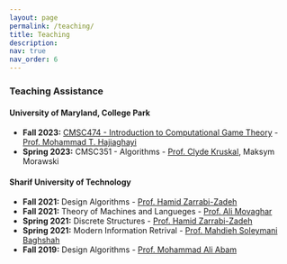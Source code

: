 ```yaml
---
layout: page
permalink: /teaching/
title: Teaching
description:
nav: true
nav_order: 6
---
```


### Teaching Assistance

#### University of Maryland, College Park

- **Fall 2023:** [CMSC474 - Introduction to Computational Game Theory](https://sites.google.com/view/cmsc474-fall23) - [Prof. Mohammad T. Hajiaghayi](https://www.cs.umd.edu/~hajiagha/)
- **Spring 2023:** CMSC351 - Algorithms - [Prof. Clyde Kruskal](https://www.cs.umd.edu/~kruskal/), Maksym Morawski

#### Sharif University of Technology 

- **Fall 2021:** Design Algorithms - [Prof. Hamid Zarrabi-Zadeh](https://sharif.edu/~zarrabi/)
- **Fall 2021:** Theory of Machines and Langueges - [Prof. Ali Movaghar](https://sharif.edu/~movaghar/)
- **Spring 2021:** Discrete Structures - [Prof. Hamid Zarrabi-Zadeh](https://sharif.edu/~zarrabi/)
- **Spring 2021:** Modern Information Retrival - [Prof. Mahdieh Soleymani Baghshah](https://sharif.edu/~soleymani/)
- **Fall 2019:** Design Algorithms - [Prof. Mohammad Ali Abam](https://sharif.edu/~abam/)
